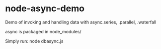 node-async-demo
===============

Demo of invoking and handling data with async.series, .parallel, .waterfall

async is packaged in node_modules/

Simply run:
    node dbasync.js
